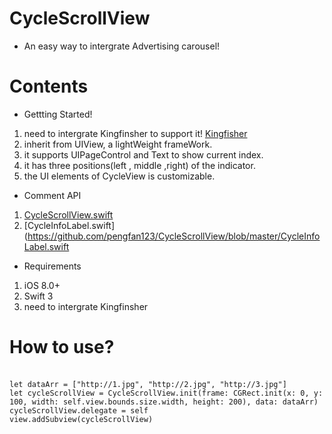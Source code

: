 # CycleScrollView

* An easy way to intergrate Advertising carousel!

# Contents

* Gettting Started!
1. need to intergrate Kingfinsher to support it! [Kingfisher](https://github.com/onevcat/Kingfisher)
2. inherit from UIView, a lightWeight frameWork.
3. it supports UIPageControl and Text to show current index.
4. it has three positions(left , middle ,right) of the indicator.
5. the UI elements of CycleView is customizable.

* Comment API
1. [CycleScrollView.swift](https://github.com/pengfan123/CycleScrollView/blob/master/CycleScrollView.swift)
2. [CycleInfoLabel.swift](https://github.com/pengfan123/CycleScrollView/blob/master/CycleInfoLabel.swift

* Requirements
1. iOS 8.0+
2. Swift 3
3. need to intergrate Kingfinsher

# How to use?
 <br>`let dataArr = ["http://1.jpg", "http://2.jpg", "http://3.jpg"]`
 <br>`let cycleScrollView = CycleScrollView.init(frame: CGRect.init(x: 0, y: 100, width: self.view.bounds.size.width, height: 200), data: dataArr)`
 <br>`cycleScrollView.delegate = self`
 <br> `view.addSubview(cycleScrollView)`
